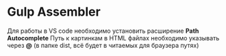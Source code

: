 # Gulp Assembler

Для работы в VS code необходимо установить расширение __Path Autocomplete__
Путь к картинкам в HTML файлах необходимо указывать через __@__ (в папке dist, всё будет в читаемых для браузера путях)